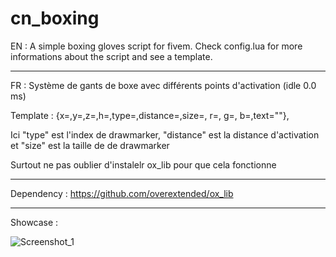 # cn_boxing

EN :
A simple boxing gloves script for fivem.
Check config.lua for more informations about the script and see a template.

----

FR : Système de gants de boxe avec différents points d'activation (idle 0.0 ms)

Template :
{x=,y=,z=,h=,type=,distance=,size=, r=, g=, b=,text=""},

Ici "type" est l'index de drawmarker, "distance" est la distance d'activation et "size" est la taille de de drawmarker

Surtout ne pas oublier d'instalelr ox_lib pour que cela fonctionne

----

Dependency : https://github.com/overextended/ox_lib

----

Showcase :

![Screenshot_1](https://user-images.githubusercontent.com/92865037/193956787-7254f40a-ab90-4266-ac1d-e69aceddfb89.png)
